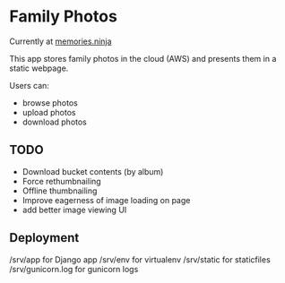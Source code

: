 # Family Photos

Currently at [memories.ninja](https://memories.ninja)

This app stores family photos in the cloud (AWS) and presents them in a static webpage.

Users can:

- browse photos
- upload photos
- download photos


## TODO

* Download bucket contents (by album)
* Force rethumbnailing
* Offline thumbnailing
* Improve eagerness of image loading on page
* add better image viewing UI

## Deployment

/srv/app for Django app
/srv/env for virtualenv
/srv/static for staticfiles
/srv/gunicorn.log for gunicorn logs
